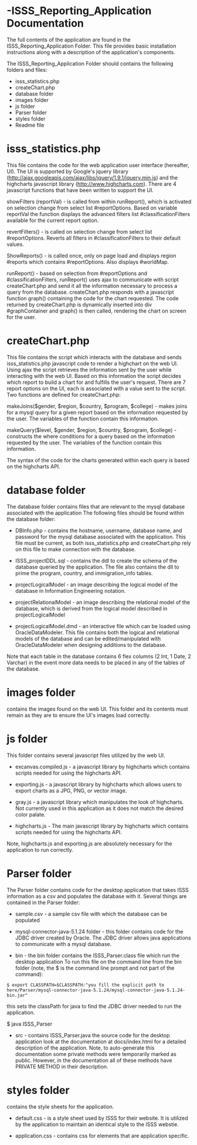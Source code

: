 -ISSS_Reporting_Application Documentation
=========================================

The full contents of the application are found in the ISSS_Reporting_Application Folder.
This file provides basic installation instructions along with a description of the application's components.

The ISSS_Reporting_Application Folder should contains the following folders and files:

- isss_statistics.php
- createChart.php
- database folder
- images folder
- js folder
- Parser folder
- styles folder 
- Readme file

isss_statistics.php
===================
This file contains the code for the web application user interface (hereafter, UI). The UI is supported
by Google's jquery library (http://ajax.googleapis.com/ajax/libs/jquery/1.9.1/jquery.min.js) and the highcharts javascript library 
(http://www.highcharts.com). There are 4 javascript functions that have been written to support the UI.

showFilters (reportVal) - is called from within runReport(), which is activated on selection change 
from select list #reportOptions. Based on variable reportVal the function displays the advanced filters
list #classificationFilters available for the current report option. 

revertFilters() - is called on selection change from select list #reportOptions. Reverts all filters in 
#classificationFilters to their default values.

ShowReports() - is called once, only on page load and displays region #reports which contains #reportOptions.
Also displays #worldMap. 

runReport() - based on selection from #reportOptions and #classificationFilters, runReport() uses ajax to communicate
with script createChart.php and send it all the information necessary to process a query from the database. 
createChart.php responds with a javascript function graph() containing the code for the chart requested. 
The code returned by createChart.php is dynamically inserted into div #graphContainer and graph() is
then called, rendering the chart on screen for the user. 


createChart.php
================
This file contains the script which interacts with the database and sends isss_statistics.php javascript code
to render a highchart on the web UI. Using ajax the script retrieves the information sent by the user while
interacting with the web UI. Based on this information the script decides which report to build a chart for 
and fulfills the user's request. There are 7 report options on the UI, each is associated with a value sent to the script.
Two functions are defined for createChart.php:

makeJoins($gender, $region, $country, $program, $college) - makes joins for a mysql query for a given report based on
the information requested by the user. The variables of the function contain this information.

makeQuery($level, $gender, $region, $country, $program, $college) - constructs the where conditions for a query based on 
the information requested by the user. The variables of the function contain this information.

The syntax of the code for the charts generated within each query is based on the highcharts API. 

database folder
===============
The database folder contains files that are relevant to the mysql database associated with the application
The following files should be found within the database folder:

- DBInfo.php - contains the hostname, username, database name, and password for the mysql database associated with the application.
This file must be current, as both  isss_statistics.php and createChart.php rely on this file to make connection with the database. 

- ISSS_projectDDL.sql - contains the ddl to create the schema of the database queried by the application. The file also contains the 
dll to prime the program, country, and immigration_info tables. 

- projectLogicalModel - an image describing the logical model of the database in Information Engineering notation. 

- projectRelationalModel - an image describing the relational model of the database, 
which is derived from the logical model described in projectLogicalModel

- projectLogicalModel.dmd - an interactive file which can be loaded using OracleDataModeler. 
This file contains both the logical and relational models of the database and can be edited/manipulated with 
OracleDataModeler when designing additions to the database.

Note that each table in the database contains 6 flex columns (2 Int, 1 Date, 2 Varchar) in the event more data needs to 
be placed in any of the tables of the database. 

images folder
=============
contains the images found on the web UI. This folder and its contents must remain as they are to ensure the UI's images load correctly. 

js folder
==========
This folder contains several javascript files utilized by the web UI. 

- excanvas.compiled.js - a javascript library by highcharts which contains scripts needed for using the highcharts API.

- exporting.js - a javascript library by highcharts which allows users to export charts as a JPG, PNG, or vector image. 

- gray.js - a javascript library which manipulates the look of highcharts. Not currently used in this application as
it does not match the desired color palate.

- highcharts.js -  The main javascript library by highcharts which contains scripts needed for using the highcharts API.

Note, highcharts.js and exporting.js are absolutely necessary for the application to run correctly. 

Parser folder
==============
The Parser folder contains code for the desktop application that takes ISSS information as a csv and populates the database
with it. Several things are contained in the Parser folder:

- sample.csv - a sample csv file with which the database can be populated

- mysql-connector-java-5.1.24 folder - this folder contains code for the JDBC driver created by Oracle. 
The JDBC driver allows java applications to communicate with a mysql database. 

- bin - the bin folder contains the ISSS_Parser.class file which run the desktop application
To run this file on the command line from the bin folder (note, the $ is the command line prompt and not part of the command):

```$ export CLASSPATH=$CLASSPATH:"you fill the explicit path to here/Parser/mysql-connector-java-5.1.24/mysql-connector-java-5.1.24-bin.jar"```

this sets the classPath for java to find the JDBC driver needed to run the application.

$ java ISSS_Parser

- src - contains ISSS_Parser.java the source code for the desktop application
look at the documentation at docs/index.html for a detailed description of the application.
Note, to auto-generate this documentation some private methods were temporarily marked as public. 
However, in the documentation all of these methods have PRIVATE METHOD in their description. 

styles folder
==============
contains the style sheets for the application. 

- default.css - is a style sheet used by ISSS for their website. It is utilized by the application
to maintain an identical style to the ISSS webstie. 

- application.css - contains css for elements that are application specific. 

